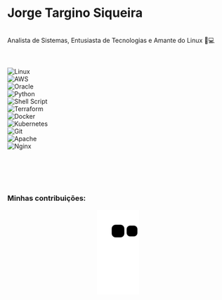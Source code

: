 # Jorge Targino Siqueira

<br />
Analista de Sistemas, Entusiasta de Tecnologias e Amante do Linux 🐧💻<br />
<br />
<br />


![Linux](https://img.shields.io/badge/Linux-FCC624?style=for-the-badge&logo=linux&logoColor=black) <br />
![AWS](https://img.shields.io/badge/AWS-%23FF9900.svg?style=for-the-badge&logo=amazon-aws&logoColor=white) <br />
![Oracle](https://img.shields.io/badge/Oracle-F80000?style=for-the-badge&logo=oracle&logoColor=white) <br />
![Python](https://img.shields.io/badge/python-3670A0?style=for-the-badge&logo=python&logoColor=ffdd54) <br />
![Shell Script](https://img.shields.io/badge/shell_script-%23121011.svg?style=for-the-badge&logo=gnu-bash&logoColor=white) <br />
![Terraform](https://img.shields.io/badge/terraform-%235835CC.svg?style=for-the-badge&logo=terraform&logoColor=white) <br />
![Docker](https://img.shields.io/badge/docker-%230db7ed.svg?style=for-the-badge&logo=docker&logoColor=white) <br />
![Kubernetes](https://img.shields.io/badge/kubernetes-%23326ce5.svg?style=for-the-badge&logo=kubernetes&logoColor=white) <br />
![Git](https://img.shields.io/badge/git-%23F05033.svg?style=for-the-badge&logo=git&logoColor=white) <br />
![Apache](https://img.shields.io/badge/apache-%23D42029.svg?style=for-the-badge&logo=apache&logoColor=white) <br />
![Nginx](https://img.shields.io/badge/nginx-%23009639.svg?style=for-the-badge&logo=nginx&logoColor=white) <br />



<br />

##

<!-- Contribuições -->  
<p></p><br>
<h3>Minhas contribuições:</h3>
<div align="center">

  ![Snake animation](https://github.com/jorgetsiqueira/jorgetsiqueira/blob/output/github-contribution-grid-snake.svg)

</div>


